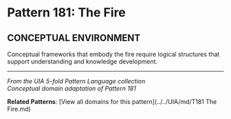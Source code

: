 # Pattern 181: The Fire

## CONCEPTUAL ENVIRONMENT

Conceptual frameworks that embody the fire require logical structures that support understanding and knowledge development.

---

*From the UIA 5-fold Pattern Language collection*  
*Conceptual domain adaptation of Pattern 181*

**Related Patterns**: [View all domains for this pattern](../../UIA/md/T181 The Fire.md)